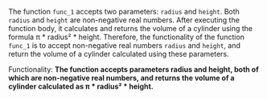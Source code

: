 The function `func_1` accepts two parameters: `radius` and `height`. Both `radius` and `height` are non-negative real numbers. After executing the function body, it calculates and returns the volume of a cylinder using the formula π * radius² * height. Therefore, the functionality of the function `func_1` is to accept non-negative real numbers `radius` and `height`, and return the volume of a cylinder calculated using these parameters.

Functionality: **The function accepts parameters radius and height, both of which are non-negative real numbers, and returns the volume of a cylinder calculated as π * radius² * height.**